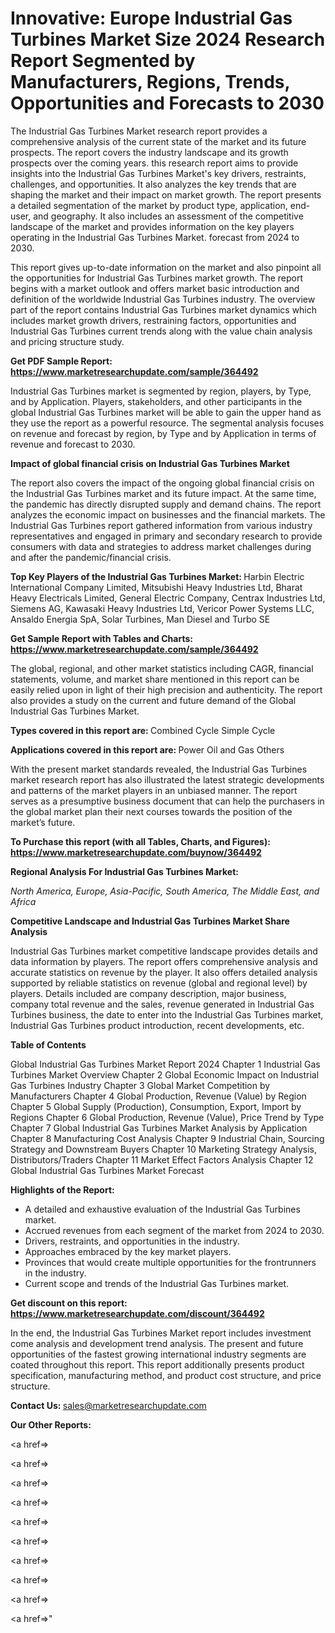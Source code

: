 # Innovative: Europe Industrial Gas Turbines Market Size 2024 Research Report Segmented by Manufacturers, Regions, Trends, Opportunities and Forecasts to 2030

The Industrial Gas Turbines Market research report provides a comprehensive analysis of the current state of the market and its future prospects. The report covers the industry landscape and its growth prospects over the coming years. this research report aims to provide insights into the Industrial Gas Turbines Market's key drivers, restraints, challenges, and opportunities. It also analyzes the key trends that are shaping the market and their impact on market growth. The report presents a detailed segmentation of the market by product type, application, end-user, and geography. It also includes an assessment of the competitive landscape of the market and provides information on the key players operating in the Industrial Gas Turbines Market. forecast from 2024 to 2030.

This report gives up-to-date information on the market and also pinpoint all the opportunities for Industrial Gas Turbines market growth. The report begins with a market outlook and offers market basic introduction and definition of the worldwide Industrial Gas Turbines industry. The overview part of the report contains Industrial Gas Turbines market dynamics which includes market growth drivers, restraining factors, opportunities and Industrial Gas Turbines current trends along with the value chain analysis and pricing structure study.

<strong><b>Get PDF Sample Report: <a href=https://www.marketresearchupdate.com/sample/364492>https://www.marketresearchupdate.com/sample/364492</a></b></strong>

Industrial Gas Turbines market is segmented by region, players, by Type, and by Application. Players, stakeholders, and other participants in the global Industrial Gas Turbines market will be able to gain the upper hand as they use the report as a powerful resource. The segmental analysis focuses on revenue and forecast by region, by Type and by Application in terms of revenue and forecast to 2030.

<strong><b>Impact of global financial crisis on Industrial Gas Turbines Market</b></strong>

The report also covers the impact of the ongoing global financial crisis on the Industrial Gas Turbines market and its future impact. At the same time, the pandemic has directly disrupted supply and demand chains. The report analyzes the economic impact on businesses and the financial markets. The Industrial Gas Turbines report gathered information from various industry representatives and engaged in primary and secondary research to provide consumers with data and strategies to address market challenges during and after the pandemic/financial crisis.

<strong><b>Top Key Players of the Industrial Gas Turbines Market:
</b></strong>Harbin Electric International Company Limited, Mitsubishi Heavy Industries Ltd, Bharat Heavy Electricals Limited, General Electric Company, Centrax Industries Ltd, Siemens AG, Kawasaki Heavy Industries Ltd, Vericor Power Systems LLC, Ansaldo Energia SpA, Solar Turbines, Man Diesel and Turbo SE<strong><b>
</b></strong>

<strong><b>Get Sample Report with Tables and Charts: <a href=https://www.marketresearchupdate.com/sample/364492>https://www.marketresearchupdate.com/sample/364492</a></b></strong>

The global, regional, and other market statistics including CAGR, financial statements, volume, and market share mentioned in this report can be easily relied upon in light of their high precision and authenticity. The report also provides a study on the current and future demand of the Global Industrial Gas Turbines Market.

<strong><b>Types covered in this report are:
</b></strong>Combined Cycle
Simple Cycle<strong><b>
</b></strong>

<strong><b>Applications covered in this report are:
</b></strong>Power
Oil and Gas
Others<strong><b>
</b></strong>

With the present market standards revealed, the Industrial Gas Turbines market research report has also illustrated the latest strategic developments and patterns of the market players in an unbiased manner. The report serves as a presumptive business document that can help the purchasers in the global market plan their next courses towards the position of the market’s future.

<strong><b>To Purchase this report (with all Tables, Charts, and Figures): <a href=https://www.marketresearchupdate.com/buynow/364492>https://www.marketresearchupdate.com/buynow/364492</a></b></strong>

<strong><b>Regional Analysis For Industrial Gas Turbines Market:</b></strong>

<em><i>North America, Europe, Asia-Pacific, South America, The Middle East, and Africa</i></em>

<strong><b>Competitive Landscape and Industrial Gas Turbines Market Share Analysis</b></strong>

Industrial Gas Turbines market competitive landscape provides details and data information by players. The report offers comprehensive analysis and accurate statistics on revenue by the player. It also offers detailed analysis supported by reliable statistics on revenue (global and regional level) by players. Details included are company description, major business, company total revenue and the sales, revenue generated in Industrial Gas Turbines business, the date to enter into the Industrial Gas Turbines market, Industrial Gas Turbines product introduction, recent developments, etc.

<strong><b>Table of Contents</b></strong>

Global Industrial Gas Turbines Market Report 2024
Chapter 1 Industrial Gas Turbines Market Overview
Chapter 2 Global Economic Impact on Industrial Gas Turbines Industry
Chapter 3 Global Market Competition by Manufacturers
Chapter 4 Global Production, Revenue (Value) by Region
Chapter 5 Global Supply (Production), Consumption, Export, Import by Regions
Chapter 6 Global Production, Revenue (Value), Price Trend by Type
Chapter 7 Global Industrial Gas Turbines Market Analysis by Application
Chapter 8 Manufacturing Cost Analysis
Chapter 9 Industrial Chain, Sourcing Strategy and Downstream Buyers
Chapter 10 Marketing Strategy Analysis, Distributors/Traders
Chapter 11 Market Effect Factors Analysis
Chapter 12 Global Industrial Gas Turbines Market Forecast

<strong><b>Highlights of the Report:</b></strong>

- A detailed and exhaustive evaluation of the Industrial Gas Turbines market.
- Accrued revenues from each segment of the market from 2024 to 2030.
- Drivers, restraints, and opportunities in the industry.
- Approaches embraced by the key market players.
- Provinces that would create multiple opportunities for the frontrunners in the industry.
- Current scope and trends of the Industrial Gas Turbines market.

<strong><b>Get discount on this report: <a href=https://www.marketresearchupdate.com/discount/364492>https://www.marketresearchupdate.com/discount/364492</a></b></strong>

In the end, the Industrial Gas Turbines Market report includes investment come analysis and development trend analysis. The present and future opportunities of the fastest growing international industry segments are coated throughout this report. This report additionally presents product specification, manufacturing method, and product cost structure, and price structure.

<strong><b>Contact Us:
</b></strong>sales@marketresearchupdate.com

<strong>Our Other Reports:</strong>

<a href=></a>

<a href=></a>

<a href=></a>

<a href=></a>

<a href=></a>

<a href=></a>

<a href=></a>

<a href=></a>

<a href=></a>

<a href=></a>"

